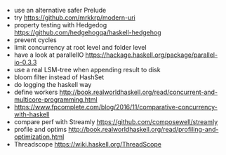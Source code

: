 - use an alternative safer Prelude
- try https://github.com/mrkkrp/modern-uri
- property testing with Hedgedog https://github.com/hedgehogqa/haskell-hedgehog
- prevent cycles
- limit concurrency at root level and folder level
- have a look at parallelIO https://hackage.haskell.org/package/parallel-io-0.3.3
- use a real LSM-tree when appending result to disk
- bloom filter instead of HashSet
- do logging the haskell way
- define workers http://book.realworldhaskell.org/read/concurrent-and-multicore-programming.html
- https://www.fpcomplete.com/blog/2016/11/comparative-concurrency-with-haskell
- compare perf with Streamly https://github.com/composewell/streamly
- profile and optims http://book.realworldhaskell.org/read/profiling-and-optimization.html
- Threadscope https://wiki.haskell.org/ThreadScope